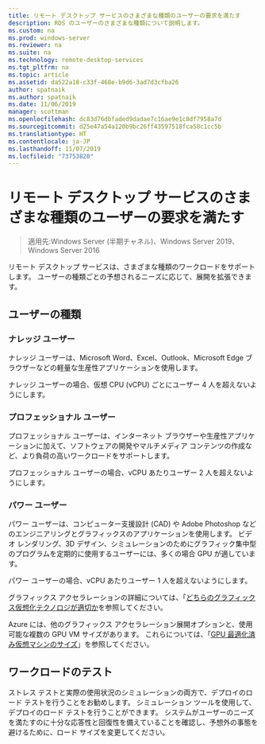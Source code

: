 ```yaml
---
title: リモート デスクトップ サービスのさまざまな種類のユーザーの要求を満たす
description: RDS のユーザーのさまざまな種類について説明します。
ms.custom: na
ms.prod: windows-server
ms.reviewer: na
ms.suite: na
ms.technology: remote-desktop-services
ms.tgt_pltfrm: na
ms.topic: article
ms.assetid: da522a18-c33f-468e-b9d6-3ad7d3cfba26
author: spatnaik
ms.author: spatnaik
ms.date: 11/06/2019
manager: scottman
ms.openlocfilehash: dc83d76dbfaded9dadae7c16ae9e1c8df7958a7d
ms.sourcegitcommit: d25e47a54a120b9bc26ff43597518fca58c1cc5b
ms.translationtype: HT
ms.contentlocale: ja-JP
ms.lasthandoff: 11/07/2019
ms.locfileid: "73753820"
---
```

# <a name="remote-desktop-services---cater-to-different-kinds-of-users"></a>リモート デスクトップ サービスのさまざまな種類のユーザーの要求を満たす

>適用先:Windows Server (半期チャネル)、Windows Server 2019、Windows Server 2016

リモート デスクトップ サービスは、さまざまな種類のワークロードをサポートします。 ユーザーの種類ごとの予想されるニーズに応じて、展開を拡張できます。

## <a name="types-of-users"></a>ユーザーの種類

### <a name="knowledge-user"></a>ナレッジ ユーザー

ナレッジ ユーザーは、Microsoft Word、Excel、Outlook、Microsoft Edge ブラウザーなどの軽量な生産性アプリケーションを使用します。

ナレッジ ユーザーの場合、仮想 CPU (vCPU) ごとにユーザー 4 人を超えないようにします。

### <a name="professional-user"></a>プロフェッショナル ユーザー

プロフェッショナル ユーザーは、インターネット ブラウザーや生産性アプリケーションに加えて、ソフトウェアの開発やマルチメディア コンテンツの作成など、より負荷の高いワークロードをサポートします。

プロフェッショナル ユーザーの場合、vCPU あたりユーザー 2 人を超えないようにします。

### <a name="power-user"></a>パワー ユーザー

パワー ユーザーは、コンピューター支援設計 (CAD) や Adobe Photoshop などのエンジニアリングとグラフィックスのアプリケーションを使用します。 ビデオ レンダリング、3D デザイン、シミュレーションのためにグラフィック集中型のプログラムを定期的に使用するユーザーには、多くの場合 GPU が適しています。

パワー ユーザーの場合、vCPU あたりユーザー 1 人を超えないようにします。

グラフィックス アクセラレーションの詳細については、「[どちらのグラフィックス仮想化テクノロジが適切か](rds-graphics-virtualization.md)を参照してください。

Azure には、他のグラフィックス アクセラレーション展開オプションと、使用可能な複数の GPU VM サイズがあります。 これらについては、「[GPU 最適化済み仮想マシンのサイズ](https://docs.microsoft.com/azure/virtual-machines/windows/sizes-gpu)」を参照してください。

## <a name="test-workload"></a>ワークロードのテスト

ストレス テストと実際の使用状況のシミュレーションの両方で、デプロイのロード テストを行うことをお勧めします。 シミュレーション ツールを使用して、デプロイのロード テストを行うことができます。 システムがユーザーのニーズを満たすのに十分な応答性と回復性を備えていることを確認し、予想外の事態を避けるために、ロード サイズを変更してください。
